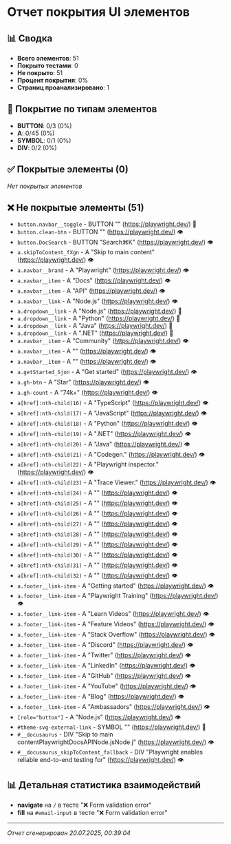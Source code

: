 # Отчет покрытия UI элементов

## 📊 Сводка

- **Всего элементов**: 51
- **Покрыто тестами**: 0
- **Не покрыто**: 51
- **Процент покрытия**: 0%
- **Страниц проанализировано**: 1

## 🎯 Покрытие по типам элементов

- **BUTTON**: 0/3 (0%)
- **A**: 0/45 (0%)
- **SYMBOL**: 0/1 (0%)
- **DIV**: 0/2 (0%)

## ✅ Покрытые элементы (0)




*Нет покрытых элементов*

## ❌ Не покрытые элементы (51)

- `button.navbar__toggle` - BUTTON "" (https://playwright.dev/) 🙈
- `button.clean-btn` - BUTTON "" (https://playwright.dev/) 👁️
- `button.DocSearch` - BUTTON "Search⌘K" (https://playwright.dev/) 👁️
- `a.skipToContent_fXgn` - A "Skip to main content" (https://playwright.dev/) 👁️
- `a.navbar__brand` - A "Playwright" (https://playwright.dev/) 👁️
- `a.navbar__item` - A "Docs" (https://playwright.dev/) 👁️
- `a.navbar__item` - A "API" (https://playwright.dev/) 👁️
- `a.navbar__link` - A "Node.js" (https://playwright.dev/) 👁️
- `a.dropdown__link` - A "Node.js" (https://playwright.dev/) 🙈
- `a.dropdown__link` - A "Python" (https://playwright.dev/) 🙈
- `a.dropdown__link` - A "Java" (https://playwright.dev/) 🙈
- `a.dropdown__link` - A ".NET" (https://playwright.dev/) 🙈
- `a.navbar__item` - A "Community" (https://playwright.dev/) 👁️
- `a.navbar__item` - A "" (https://playwright.dev/) 👁️
- `a.navbar__item` - A "" (https://playwright.dev/) 👁️
- `a.getStarted_Sjon` - A "Get started" (https://playwright.dev/) 👁️
- `a.gh-btn` - A "Star" (https://playwright.dev/) 👁️
- `a.gh-count` - A "74k+" (https://playwright.dev/) 👁️
- `a[href]:nth-child(16)` - A "TypeScript" (https://playwright.dev/) 👁️
- `a[href]:nth-child(17)` - A "JavaScript" (https://playwright.dev/) 👁️
- `a[href]:nth-child(18)` - A "Python" (https://playwright.dev/) 👁️
- `a[href]:nth-child(19)` - A ".NET" (https://playwright.dev/) 👁️
- `a[href]:nth-child(20)` - A "Java" (https://playwright.dev/) 👁️
- `a[href]:nth-child(21)` - A "Codegen." (https://playwright.dev/) 👁️
- `a[href]:nth-child(22)` - A "Playwright inspector." (https://playwright.dev/) 👁️
- `a[href]:nth-child(23)` - A "Trace Viewer." (https://playwright.dev/) 👁️
- `a[href]:nth-child(24)` - A "" (https://playwright.dev/) 👁️
- `a[href]:nth-child(25)` - A "" (https://playwright.dev/) 👁️
- `a[href]:nth-child(26)` - A "" (https://playwright.dev/) 👁️
- `a[href]:nth-child(27)` - A "" (https://playwright.dev/) 👁️
- `a[href]:nth-child(28)` - A "" (https://playwright.dev/) 👁️
- `a[href]:nth-child(29)` - A "" (https://playwright.dev/) 👁️
- `a[href]:nth-child(30)` - A "" (https://playwright.dev/) 👁️
- `a[href]:nth-child(31)` - A "" (https://playwright.dev/) 👁️
- `a[href]:nth-child(32)` - A "" (https://playwright.dev/) 👁️
- `a.footer__link-item` - A "Getting started" (https://playwright.dev/) 👁️
- `a.footer__link-item` - A "Playwright Training" (https://playwright.dev/) 👁️
- `a.footer__link-item` - A "Learn Videos" (https://playwright.dev/) 👁️
- `a.footer__link-item` - A "Feature Videos" (https://playwright.dev/) 👁️
- `a.footer__link-item` - A "Stack Overflow" (https://playwright.dev/) 👁️
- `a.footer__link-item` - A "Discord" (https://playwright.dev/) 👁️
- `a.footer__link-item` - A "Twitter" (https://playwright.dev/) 👁️
- `a.footer__link-item` - A "LinkedIn" (https://playwright.dev/) 👁️
- `a.footer__link-item` - A "GitHub" (https://playwright.dev/) 👁️
- `a.footer__link-item` - A "YouTube" (https://playwright.dev/) 👁️
- `a.footer__link-item` - A "Blog" (https://playwright.dev/) 👁️
- `a.footer__link-item` - A "Ambassadors" (https://playwright.dev/) 👁️
- `[role="button"]` - A "Node.js" (https://playwright.dev/) 👁️
- `#theme-svg-external-link` - SYMBOL "" (https://playwright.dev/) 🙈
- `#__docusaurus` - DIV "Skip to main contentPlaywrightDocsAPINode.jsNode.j" (https://playwright.dev/) 👁️
- `#__docusaurus_skipToContent_fallback` - DIV "Playwright enables reliable end-to-end testing for" (https://playwright.dev/) 👁️

## 📊 Детальная статистика взаимодействий

- **navigate** на `/` в тесте "❌ Form validation error"
- **fill** на `#email-input` в тесте "❌ Form validation error"



---
*Отчет сгенерирован 20.07.2025, 00:39:04*
